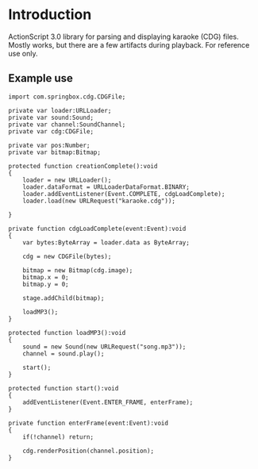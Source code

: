 # Introduction
ActionScript 3.0 library for parsing and displaying karaoke (CDG) files. Mostly works, but there are a few artifacts during playback. For reference use only.

## Example use

```as3
import com.springbox.cdg.CDGFile;
			
private var loader:URLLoader;
private var sound:Sound;
private var channel:SoundChannel;
private var cdg:CDGFile;

private var pos:Number;
private var bitmap:Bitmap;

protected function creationComplete():void
{
	loader = new URLLoader();
	loader.dataFormat = URLLoaderDataFormat.BINARY;
	loader.addEventListener(Event.COMPLETE, cdgLoadComplete);
	loader.load(new URLRequest("karaoke.cdg"));
	
}

private function cdgLoadComplete(event:Event):void
{
	var bytes:ByteArray = loader.data as ByteArray;
	
	cdg = new CDGFile(bytes);
	
	bitmap = new Bitmap(cdg.image);
	bitmap.x = 0;
	bitmap.y = 0;
	
	stage.addChild(bitmap);
	
	loadMP3();
}

protected function loadMP3():void
{
	sound = new Sound(new URLRequest("song.mp3"));
	channel = sound.play();
	
	start();
}

protected function start():void
{
	addEventListener(Event.ENTER_FRAME, enterFrame);
}

private function enterFrame(event:Event):void
{
	if(!channel) return;
	
	cdg.renderPosition(channel.position);
}
```